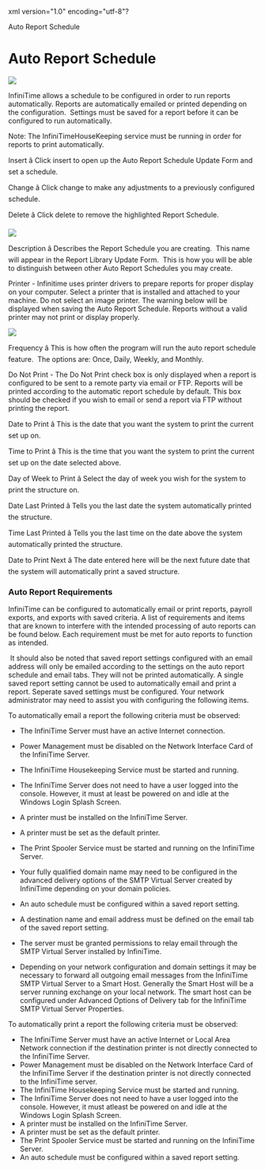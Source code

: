 xml version="1.0" encoding="utf-8"?





Auto Report Schedule




# Auto Report Schedule

![](images_2/rep9.gif)

InfiniTime allows a schedule to be configured in order to run reports automatically. Reports are automatically emailed or printed depending on the configuration.  Settings must be saved for a report before it can be configured to run automatically.

Note: The InfiniTimeHouseKeeping service must be running in order for reports to print automatically.

Insert â Click insert to open up the Auto Report Schedule Update Form and set a schedule.

Change â Click change to make any adjustments to a previously configured schedule.

Delete â Click delete to remove the highlighted Report Schedule.

![](images_2/CH10AutoReports.gif)

Description â Describes the Report Schedule you are creating.  This name will appear in the Report Library Update Form.  This is how you will be able to distinguish between other Auto Report Schedules you may create.

Printer - Infinitime uses printer drivers to prepare reports for proper display on your computer. Select a printer that is installed and attached to your machine. Do not select an image printer. The warning below will be displayed when saving the Auto Report Schedule. Reports without a valid printer may not print or display properly.

![](images_2/ValidPrinter.gif)

Frequency â This is how often the program will run the auto report schedule feature.  The options are: Once, Daily, Weekly, and Monthly.

Do Not Print - The Do Not Print check box is only displayed when a report is configured to be sent to a remote party via email or FTP. Reports will be printed according to the automatic report schedule by default. This box should be checked if you wish to email or send a report via FTP without printing the report.

Date to Print â This is the date that you want the system to print the current set up on.

Time to Print â This is the time that you want the system to print the current set up on the date selected above.

Day of Week to Print â Select the day of week you wish for the system to print the structure on.

Date Last Printed â Tells you the last date the system automatically printed the structure.

Time Last Printed â Tells you the last time on the date above the system automatically printed the structure.

Date to Print Next â The date entered here will be the next future date that the system will automatically print a saved structure.

### Auto Report Requirements

InfiniTime can be configured to automatically email or print reports, payroll exports, and exports with saved criteria. A list of requirements and items that are known to interfere with the intended processing of auto reports can be found below. Each requirement must be met for auto reports to function as intended.

 It should also be noted that saved report settings configured with an email address will only be emailed according to the settings on the auto report schedule and email tabs. They will not be printed automatically. A single saved report setting cannot be used to automatically email and print a report. Seperate saved settings must be configured. Your network administrator may need to assist you with configuring the following items.

To automatically email a report the following criteria must be observed:

* The InfiniTime Server must have an active Internet connection.
* Power Management must be disabled on the Network Interface Card of the InfiniTime Server.
* The InfiniTime Housekeeping Service must be started and running.
* The InfiniTime Server does not need to have a user logged into the console. However, it must at least be powered on and idle at the Windows Login Splash Screen.
* A printer must be installed on the InfiniTime Server.
* A printer must be set as the default printer.
* The Print Spooler Service must be started and running on the InfiniTime Server.
* Your fully qualified domain name may need to be configured in the advanced delivery options of the SMTP Virtual Server created by InfiniTime depending on your domain policies.
* An auto schedule must be configured within a saved report setting.
* A destination name and email address must be defined on the email tab of the saved report setting.
* The server must be granted permissions to relay email through the SMTP Virtual Server installed by InfiniTime.

* Depending on your network configuration and domain settings it may be necessary to forward all outgoing email messages from the InfiniTime SMTP Virtual Server to a Smart Host. Generally the Smart Host will be a server running exchange on your local network. The smart host can be configured under Advanced Options of Delivery tab for the InfiniTime SMTP Virtual Server Properties.

To automatically print a report the following criteria must be observed:

* The InfiniTime Server must have an active Internet or Local Area Network connection if the destination printer is not directly connected to the InfiniTime Server.
* Power Management must be disabled on the Network Interface Card of the InfiniTime Server if the destination printer is not directly connected to the InfiniTime server.
* The InfiniTime Housekeeping Service must be started and running.
* The InfiniTime Server does not need to have a user logged into the console. However, it must atleast be powered on and idle at the Windows Login Splash Screen.
* A printer must be installed on the InfiniTime Server.
* A printer must be set as the default printer.
* The Print Spooler Service must be started and running on the InfiniTime Server.
* An auto schedule must be configured within a saved report setting.